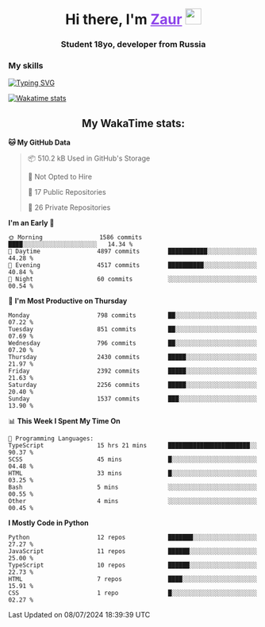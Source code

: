<h1 align="center">
    Hi there, I'm 
    <a href="https://t.me/skyguy" target="_blank" style="color: #8C43EA">Zaur</a>
    <img src="https://github.com/blackcater/blackcater/raw/main/images/Hi.gif" height="32">
</h1>

<h3 align="center">
    Student 18yo, developer from Russia
</h3>  

### **My skills**
[![Typing SVG](https://readme-typing-svg.herokuapp.com?font=Oxanium&duration=3000&pause=1500&color=8C43EA&height=30&lines=Python:+FastAPI,+Flask,+Aiogram,+Telethon;SQL:+PostgreSQL,+SQLite;JavaScript/TypeScript:+React.js;HTML+(PUG),+CSS+(SCSS))](https://git.io/typing-svg)

[![Wakatime stats](https://github-readme-stats.vercel.app/api/wakatime?username=skyguy&hide_title=true&show_icons=true&title_color=8C43EA&icon_color=BE57EA&bg_color=30,191919,341b56&text_color=B1B1B1&border_radius=10&hide_border=true)](https://github.com/anuraghazra/github-readme-stats)


<h2 align="center"> My WakaTime stats: </h2>

<!--START_SECTION:waka-->
**🐱 My GitHub Data** 

> 📦 510.2 kB Used in GitHub's Storage 
 > 
> 🚫 Not Opted to Hire
 > 
> 📜 17 Public Repositories 
 > 
> 🔑 26 Private Repositories 
 > 
**I'm an Early 🐤** 

```text
🌞 Morning                1586 commits        ████░░░░░░░░░░░░░░░░░░░░░   14.34 % 
🌆 Daytime                4897 commits        ███████████░░░░░░░░░░░░░░   44.28 % 
🌃 Evening                4517 commits        ██████████░░░░░░░░░░░░░░░   40.84 % 
🌙 Night                  60 commits          ░░░░░░░░░░░░░░░░░░░░░░░░░   00.54 % 
```
📅 **I'm Most Productive on Thursday** 

```text
Monday                   798 commits         ██░░░░░░░░░░░░░░░░░░░░░░░   07.22 % 
Tuesday                  851 commits         ██░░░░░░░░░░░░░░░░░░░░░░░   07.69 % 
Wednesday                796 commits         ██░░░░░░░░░░░░░░░░░░░░░░░   07.20 % 
Thursday                 2430 commits        █████░░░░░░░░░░░░░░░░░░░░   21.97 % 
Friday                   2392 commits        █████░░░░░░░░░░░░░░░░░░░░   21.63 % 
Saturday                 2256 commits        █████░░░░░░░░░░░░░░░░░░░░   20.40 % 
Sunday                   1537 commits        ███░░░░░░░░░░░░░░░░░░░░░░   13.90 % 
```


📊 **This Week I Spent My Time On** 

```text
💬 Programming Languages: 
TypeScript               15 hrs 21 mins      ███████████████████████░░   90.37 % 
SCSS                     45 mins             █░░░░░░░░░░░░░░░░░░░░░░░░   04.48 % 
HTML                     33 mins             █░░░░░░░░░░░░░░░░░░░░░░░░   03.25 % 
Bash                     5 mins              ░░░░░░░░░░░░░░░░░░░░░░░░░   00.55 % 
Other                    4 mins              ░░░░░░░░░░░░░░░░░░░░░░░░░   00.45 % 
```

**I Mostly Code in Python** 

```text
Python                   12 repos            ███████░░░░░░░░░░░░░░░░░░   27.27 % 
JavaScript               11 repos            ██████░░░░░░░░░░░░░░░░░░░   25.00 % 
TypeScript               10 repos            ██████░░░░░░░░░░░░░░░░░░░   22.73 % 
HTML                     7 repos             ████░░░░░░░░░░░░░░░░░░░░░   15.91 % 
CSS                      1 repo              █░░░░░░░░░░░░░░░░░░░░░░░░   02.27 % 
```




 Last Updated on 08/07/2024 18:39:39 UTC
<!--END_SECTION:waka-->
